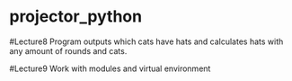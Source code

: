 # projector_python

#Lecture8
Program outputs which cats have hats and calculates hats with any amount of rounds and cats.

#Lecture9
Work with modules and virtual environment
